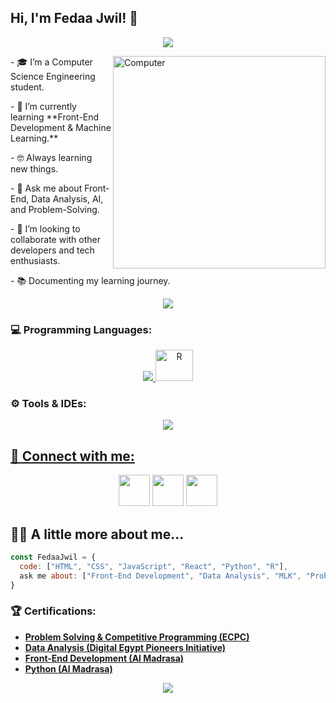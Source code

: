 <h2> Hi, I'm Fedaa Jwil! 👋</h2>

<!-- Typing SVG -->
<p align="center">
  <a href="https://github.com/DenverCoder1/readme-typing-svg">
    <img src="https://readme-typing-svg.herokuapp.com/?lines=Computer%20Science%20Engineer;Front-end%20Developer🖥%ef%b8%8f;Always%20learning%20new%20things&font=Fira%20Code&center=true&width=440&height=45&color=2F81F7&vCenter=true&size=22">
  </a>
</p> 
<img src="https://github.com/lambiengcode/lambiengcode/blob/main/gif/dash.gif?raw=true" width="340px" align="right" alt="Computer">

<p>
<p>- 🎓 I’m a Computer Science Engineering student.  </p>
<p>- 🌱 I’m currently learning **Front-End Development & Machine Learning.**  </p>
<p>- 🤓 Always learning new things.  </p>
<p>- 💬 Ask me about Front-End, Data Analysis, AI, and Problem-Solving.  </p>
<p>- 🤝 I’m looking to collaborate with other developers and tech enthusiasts.  </p>
<p>- 📚 Documenting my learning journey.  </p>
</p>

<div align="center">
    <img src="https://user-images.githubusercontent.com/73097560/115834477-dbab4500-a447-11eb-908a-139a6edaec5c.gif" />
</div>

### **💻 Programming Languages:**
<div align="center">
  <a href="#">
    <img src="https://skillicons.dev/icons?i=python,cpp,java,js,react,css,html&theme=dark" />
    <img src="https://upload.wikimedia.org/wikipedia/commons/1/1b/R_logo.svg" width="60" height="50" alt="R" />
  </a>
</div>


### **⚙️ Tools & IDEs:**
<div align="center">
  <a href="#">
    <!-- Supported icons from Skillicons -->
    <img src="https://skillicons.dev/icons?i=git,github,vscode,arduino,pycharm,mysql&theme=dark" />
</div>




## 💌 Connect with me:
<p align="center">
<a href="mailto:fedaabarbarosa@gmail.com"><img src="https://img.icons8.com/fluent/48/000000/gmail.png" width="50" height="50" /></a>
<a href="https://t.me/Fedaa_Jwil"><img src="https://img.icons8.com/color/48/000000/telegram-app--v1.png" width="50" height="50" /></a>
<a href="https://www.linkedin.com/in/fedaa-mohammed-b93462223"><img src="https://img.icons8.com/fluent/48/000000/linkedin.png" width="50" height="50" /></a>
</p>

## 👩‍💻 A little more about me...  

```javascript
const FedaaJwil = {
  code: ["HTML", "CSS", "JavaScript", "React", "Python", "R"],
  ask me about: ["Front-End Development", "Data Analysis", "MLK", "Problem-Solving"],
}
```

### **🏆 Certifications:**  
- **[Problem Solving & Competitive Programming (ECPC)](https://drive.google.com/file/d/1v41FLI2155c3gY8s-pwfqt5GbLZJtI73/view?usp=drive_link)**  
- **[Data Analysis (Digital Egypt Pioneers Initiative)](https://drive.google.com/file/d/1bxoDTPrZ14byzeAt5m8i-rcpZtgF2zRA/view?usp=drive_link)**  
- **[Front-End Development (Al Madrasa)](https://drive.google.com/file/d/1F09FLIMegF_8kLjccfKUUdqRslyL7Nzp/view?usp=drive_link)**  
- **[Python (Al Madrasa)](https://drive.google.com/file/d/1aZ-bjDM3UPbE82yUlF3-glsPSaB628pG/view?usp=drive_link)**  


<div align="center">
    <img src="https://user-images.githubusercontent.com/73097560/115834477-dbab4500-a447-11eb-908a-139a6edaec5c.gif" />
</div>


